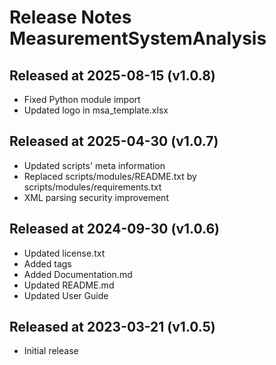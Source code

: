 # Release Notes MeasurementSystemAnalysis

## Released at 2025-08-15 (v1.0.8)

* Fixed Python module import
* Updated logo in msa_template.xlsx
 
## Released at 2025-04-30 (v1.0.7)

* Updated scripts' meta information
* Replaced scripts/modules/README.txt by scripts/modules/requirements.txt
* XML parsing security improvement

## Released at 2024-09-30 (v1.0.6)

* Updated license.txt
* Added tags
* Added Documentation.md
* Updated README.md
* Updated User Guide

## Released at 2023-03-21 (v1.0.5)

* Initial release